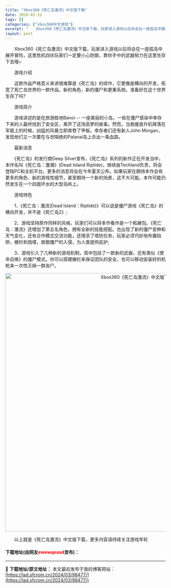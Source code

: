 ```yaml
---
title: "Xbox360《死亡岛激流》中文版下载"
date: 2024-03-31
tags: []
categories: ["xbox360中文游戏"]
excerpt: "　　Xbox360《死亡岛激流》中文版下载，玩家进入游戏以后将会在一座孤岛中展开冒险，这里危机四伏玩家们一定要小心防御，靠你手中的武器努力在这里生存下去哦~ 　　游戏介绍 　　这款作品严格意义来讲很难算是《死亡岛》的续作，它更像是横向的开发，拓宽了死亡岛世界的一款作品。新的角色，新的僵尸和更重系统。&hellip;"
layout: post
---
```


 <p>　　Xbox360《死亡岛激流》中文版下载，玩家进入游戏以后将会在一座孤岛中展开冒险，这里危机四伏玩家们一定要小心防御，靠你手中的武器努力在这里生存下去哦~</p> <p>　　游戏介绍</p> <p>　　这款作品严格意义来讲很难算是《死亡岛》的续作，它更像是横向的开发，拓宽了死亡岛世界的一款作品。新的角色，新的僵尸和更重系统。准备好在这个世界生存了吗?</p> <p>　　游戏简介</p> <p>　　游戏讲述的是在旅游胜地Banoi -- 一座美丽的小岛，一些在僵尸感染中幸存下来的人最终找到了安全区，离开了这场恶梦的故事。然而，当救援直升机降落在军舰上的时候，凶猛的风暴立即席卷了甲板。幸存者们还有新人John Morgan，发现他们又一次要在与世隔绝的Palanai岛上杀出一条血路。</p> <p>　　最新消息</p> <p>　　《死亡岛》的发行商Deep Silver宣布，《死亡岛》系列的新作正在开发当中，本作名叫《死亡岛：激潮》(Dead Island Riptide)，继续由Techland负责，将会登陆PC和主机平台。更多的消息将会在今年夏天公布。如果玩家在期待本作会有更多的角色、新的游戏性细节，甚至期待一个新的场景，这不大可能。本作可能仍然发生在一个四面环水的大型岛屿上。</p> <p>　　游戏特色</p> <p>　　1、《死亡岛：激流(Dead Island：Riptide)》可以说是僵尸游戏《死亡岛》的横向开发，并不是《死亡岛2》;</p> <p>　　2、游戏坚持原作同样的风格，玩家们可以将本作看作是一个拓展包。《死亡岛：激流》还增加了第五名角色，拥有全新的技能搭配。也出现了新的僵尸变种和天气变化，还有合作模式交流功能，还增添了塔防任务，玩家必须巧妙地布置陷阱，栅栏和炮塔，抵御僵尸的入侵，为人类提供庇护;</p> <p>　　3、游戏引入了几种新的游戏机制，其中包括了一款新的武器，还有类似《使命召唤》的僵尸模式。你可以搭建栅栏来保证团队的安全，也可以移动安装好的机枪来一次性灭掉一群丧尸。</p> <p align="center"><img align="" border="0" src="https://lad.sfcrom.cn/wp-content/uploads/2024/03/20240330_66083e2f25102.jpg" width="811" alt="Xbox360《死亡岛激流》中文版下载" /></p> <p>　　以上就是《死亡岛激流》中文版下载，更多内容请持续关注游戏年轮</p> <p><h4>下载地址(由网友<font color="red">ewewqeasd</font>发布)：</h4></p> 

---
📖 **下载地址/原文地址：** 本文最初发布于我的博客网站：[https://lad.sfcrom.cn/2024/03/98477/](https://lad.sfcrom.cn/2024/03/98477/)
